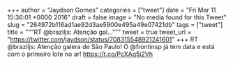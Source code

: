 
+++
author = "Jaydson Gomes"
categories = ["tweet"]
date = "Fri Mar 11 15:36:01 +0000 2016"
draft = false
image = "No media found for this Tweet"
slug = "264972b116ad1ae92d3ae5900e495a49e07421db"
tags = ["tweet"]
title = """RT @braziljs: Atenção gal..."""
tweet = true
tweet_url = "https://twitter.com/jaydson/status/708315548921241601"
+++
RT @braziljs: Atenção galera de São Paulo! O @frontinsp já tem data e está com o primeiro lote no ar! https://t.co/PcXAq5i2Vh
